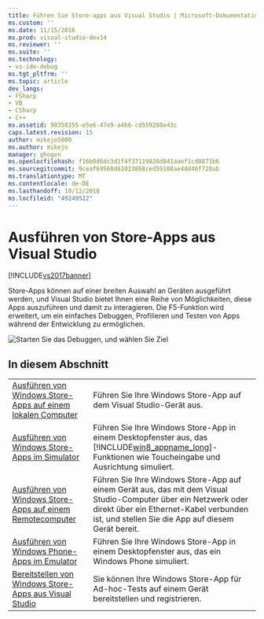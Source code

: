 ```yaml
---
title: Führen Sie Store-apps aus Visual Studio | Microsoft-Dokumentation
ms.custom: ''
ms.date: 11/15/2016
ms.prod: visual-studio-dev14
ms.reviewer: ''
ms.suite: ''
ms.technology:
- vs-ide-debug
ms.tgt_pltfrm: ''
ms.topic: article
dev_langs:
- FSharp
- VB
- CSharp
- C++
ms.assetid: 98358355-e5e6-47e9-a4b6-cd559208e43c
caps.latest.revision: 15
author: mikejo5000
ms.author: mikejo
manager: ghogen
ms.openlocfilehash: f16b0d6dc3d1f4f37119826d841aaef1cd8871b6
ms.sourcegitcommit: 9ceaf69568d61023868ced59108ae4dd46f720ab
ms.translationtype: MT
ms.contentlocale: de-DE
ms.lasthandoff: 10/12/2018
ms.locfileid: "49249522"
---
```

# <a name="run-store-apps-from-visual-studio"></a>Ausführen von Store-Apps aus Visual Studio
[!INCLUDE[vs2017banner](../includes/vs2017banner.md)]

Store-Apps können auf einer breiten Auswahl an Geräten ausgeführt werden, und Visual Studio bietet Ihnen eine Reihe von Möglichkeiten, diese Apps auszuführen und damit zu interagieren. Die F5-Funktion wird erweitert, um ein einfaches Debuggen, Profilieren und Testen von Apps während der Entwicklung zu ermöglichen.  
  
 ![Starten Sie das Debuggen, und wählen Sie Ziel](../debugger/media/vsrun-dropdownlist.png "VSRUN_DropDownList")  
  
## <a name="in-this-section"></a>In diesem Abschnitt  
  
|||  
|-|-|  
|[Ausführen von Windows Store-Apps auf einem lokalen Computer](../debugger/run-windows-store-apps-on-the-local-machine.md)|Führen Sie Ihre Windows Store-App auf dem Visual Studio-Gerät aus.|  
|[Ausführen von Windows Store-Apps im Simulator](../debugger/run-windows-store-apps-in-the-simulator.md)|Führen Sie Ihre Windows Store-App in einem Desktopfenster aus, das [!INCLUDE[win8_appname_long](../includes/win8-appname-long-md.md)]-Funktionen wie Toucheingabe und Ausrichtung simuliert.|  
|[Ausführen von Windows Store-Apps auf einem Remotecomputer](../debugger/run-windows-store-apps-on-a-remote-machine.md)|Führen Sie Ihre Windows Store-App auf einem Gerät aus, das mit dem Visual Studio-Computer über ein Netzwerk oder direkt über ein Ethernet-Kabel verbunden ist, und stellen Sie die App auf diesem Gerät bereit.|  
|[Ausführen von Windows Phone-Apps im Emulator](../debugger/run-windows-phone-apps-in-the-emulator.md)|Führen Sie Ihre Windows Store-App in einem Desktopfenster aus, das ein Windows Phone simuliert.|  
|[Bereitstellen von Windows Store-Apps aus Visual Studio](../debugger/deploy-windows-store-apps-from-visual-studio.md)|Sie können Ihre Windows Store-App für Ad-hoc-Tests auf einem Gerät bereitstellen und registrieren.|



